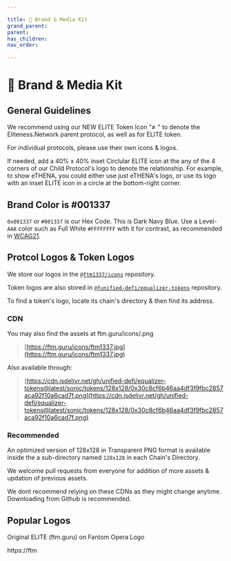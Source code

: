 ```yaml
---

title: 🎨 Brand & Media Kit
grand_parent:
parent:
has_children:
nav_order:

---
```


# 🎨 Brand & Media Kit

## General Guidelines

We recommend using our NEW ELITE Token Icon "≢" to denote the Eliteness.Network parent protocol, as well as for ELITE token.

For individual protocols, please use their own icons & logos.

If needed, add a 40% x 40% inset Circlular ELITE icon at the any of the 4 corners of our Child Protocol's logo to denote the relationship.
For example, to show eTHENA, you could either use just eTHENA's logo, or use its logo with an inset ELITE icon in a circle at the bottom-right corner.

## Brand Color is #001337
`0x001337` or `#001337` is our Hex Code. This is Dark Navy Blue. Use a Level-`AAA` color such as Full White `#FFFFFFFF` with it for contrast, as recommended in [WCAG21](https://www.w3.org/TR/WCAG21/#contrast-enhanced).

## Protcol Logos & Token Logos

We store our logos in the [`@ftm1337/icons`](https://github.com/ftm1337/icons) repository.

Token logos are also stored in [`@funified-defi/equalizer-tokens`](https://github.com/unified-defi/equalizer-tokens) repository.

To find a token's logo, locate its chain's directory & then find its address.

### CDN
You may also find the assets at ftm.guru/icons/<someIcon>.png
> [https://ftm.guru/icons/ftm1337.jpg](https://ftm.guru/icons/ftm1337.jpg)

Also available through:
> [https://cdn.jsdelivr.net/gh/unified-defi/equalizer-tokens@latest/sonic/tokens/128x128/0x30c8cf6b46aa4df3f9fbc2857aca92f10a6cad7f.png](https://cdn.jsdelivr.net/gh/unified-defi/equalizer-tokens@latest/sonic/tokens/128x128/0x30c8cf6b46aa4df3f9fbc2857aca92f10a6cad7f.png)

### Recommended
An optimized version of 128x128 in Transparent PNG format is available inside the a sub-directory named `128x128` in each Chain's Directory.

We welcome pull requests from everyone for addition of more assets & updation of previous assets.

We dont recommend relying on these CDNs as they might change anytime. Downloading from Github is recommended.


## Popular Logos

Original ELITE (ftm.guru) on Fantom Opera Logo

https://ftm